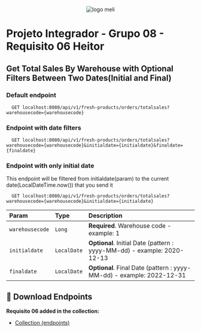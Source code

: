 
<div align="center">
  <img src="src/main/resources/images/meli.png" alt="logo meli"/>
</div>


# Projeto Integrador - Grupo 08 - Requisito 06 Heitor


#### <h2>Get Total Sales By Warehouse with Optional Filters Between Two Dates(Initial and Final)</h2>

<h3>Default endpoint</h3>

```http
  GET localhost:8080/api/v1/fresh-products/orders/totalsales?warehousecode={warehousecode}
```
<h3> Endpoint with date filters</h3>

```http
  GET localhost:8080/api/v1/fresh-products/orders/totalsales?warehousecode={warehousecode}&initialdate={initialdate}&finaldate={finaldate}
```
<h3>Endpoint with only initial date</h3>
<p> This endpoint will be filtered from initialdate(param) to the current date(LocalDateTime.now()) that you send it</p>

```http
  GET localhost:8080/api/v1/fresh-products/orders/totalsales?warehousecode={warehousecode}&initialdate={initialdate}
```

| Param    | Type     | Description                                                                                      |
|:-------------|:---------|:-----------------------------------------------------------------------------------------------|
| `warehousecode` | `Long`    | **Required**. Warehouse code - example: 1
| `initialdate`   | `LocalDate` | **Optional**. Initial Date (pattern : yyyy-MM-dd) - example: 2020-12-13                |
| `finaldate`      | `LocalDate` | **Optional**. Final Date (pattern : yyyy-MM-dd) - example: 2022-12-31   |


## :file_folder: Download Endpoints

**Requisito 06 added in the collection:**
- [Collection (endpoints)](src/main/resources/projeto-integrador.postman_collection.json)
